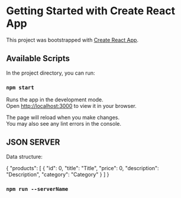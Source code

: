 # Getting Started with Create React App

This project was bootstrapped with [Create React App](https://github.com/facebook/create-react-app).

## Available Scripts

In the project directory, you can run:

### `npm start`

Runs the app in the development mode.\
Open [http://localhost:3000](http://localhost:3000) to view it in your browser.

The page will reload when you make changes.\
You may also see any lint errors in the console.

## JSON SERVER

Data structure:

{
  "products": [
    {
      "id": 0,
      "title": "Title",
      "price": 0,
      "description": "Description",
      "category": "Category"
    }
  ]
}


### `npm run --serverName`




